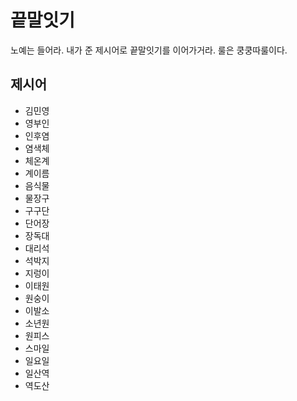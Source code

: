 # 끝말잇기
노예는 들어라. 내가 준 제시어로 끝말잇기를 이어가거라.
룰은 쿵쿵따룰이다.

## 제시어
- 김민영
- 영부인
- 인후염
- 염색체
- 체온계
- 계이름
- 음식물
- 물장구
- 구구단
- 단어장
- 장독대
- 대리석
- 석박지
- 지렁이
- 이태원
- 원숭이
- 이발소
- 소년원
- 원피스
- 스마일
- 일요일
- 일산역
- 역도산


